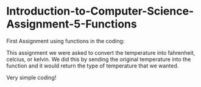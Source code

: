 # Introduction-to-Computer-Science-Assignment-5-Functions

First Assignment using functions in the coding: 

This assignment we were asked to convert the temperature into fahrenheit, celcius, or kelvin.
We did this by sending the original temperature into the function and it would return the 
type of temperature that we wanted.

Very simple coding!
